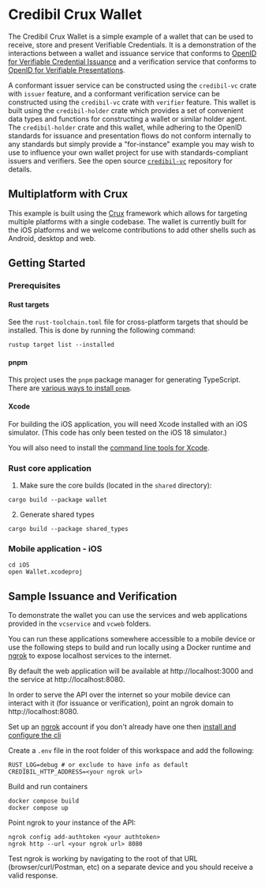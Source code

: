 # Credibil Crux Wallet

The Credibil Crux Wallet is a simple example of a wallet that can be used to receive, store and present Verifiable Credentials. It is a demonstration of the interactions between a wallet and issuance service that conforms to [OpenID for Verifiable Credential Issuance](https://openid.net/specs/openid-4-verifiable-credential-issuance-1_0.html) and a verification service that conforms to [OpenID for Verifiable Presentations](https://openid.net/specs/openid-4-verifiable-presentations-1_0.html).

A conformant issuer service can be constructed using the `credibil-vc` crate with `issuer` feature, and a conformant verification service can be constructed using the `credibil-vc` crate with `verifier` feature. This wallet is built using the `credibil-holder` crate which provides a set of convenient data types and functions for constructing a wallet or similar holder agent. The `credibil-holder` crate and this wallet, while adhering to the OpenID standards for issuance and presentation flows do not conform internally to any standards but simply provide a "for-instance" example you may wish to use to influence your own wallet project for use with standards-compliant issuers and verifiers. See the open source [`credibil-vc`](https://github.com/credibil/vc) repository for details.

## Multiplatform with Crux

This example is built using the [Crux](https://github.com/redbadger/crux) framework which allows for targeting multiple platforms with a single codebase. The wallet is currently built for the iOS platforms and we welcome contributions to add other shells such as Android, desktop and web.

## Getting Started

### Prerequisites

#### Rust targets

See the `rust-toolchain.toml` file for cross-platform targets that should be installed. This is done
by running the following command:

```shell
rustup target list --installed
```

#### pnpm

This project uses the `pnpm` package manager for generating TypeScript.
There are [various ways to install `pnpm`](https://pnpm.io/installation).

#### Xcode

For building the iOS application, you will need Xcode installed with an iOS simulator. (This code has only been tested on the iOS 18 simulator.)

You will also need to install the [command line tools for Xcode](https://developer.apple.com/download/all/).

### Rust core application

1. Make sure the core builds (located in the `shared` directory):

```shell
cargo build --package wallet
```

2. Generate shared types

```shell
cargo build --package shared_types
```

### Mobile application - iOS

```shell
cd iOS
open Wallet.xcodeproj
```

## Sample Issuance and Verification

To demonstrate the wallet you can use the services and web applications provided in the `vcservice` and `vcweb` folders.

You can run these applications somewhere accessible to a mobile device or use the following steps to build and run locally using a Docker runtime and [ngrok](https://ngrok.com/) to expose localhost services to the internet.

By default the web application will be available at http://localhost:3000 and the service at http://localhost:8080.

In order to serve the API over the internet so your mobile device can interact with it (for issuance or verification), point an ngrok domain to http://localhost:8080.

Set up an [ngrok](https://ngrok.com/) account if you don't already have one then [install and configure the cli](https://dashboard.ngrok.com/get-started/setup/macos)

Create a `.env` file in the root folder of this workspace and add the following:

```shell
RUST_LOG=debug # or exclude to have info as default
CREDIBIL_HTTP_ADDRESS=<your ngrok url>
```

Build and run containers

```shell
docker compose build
docker compose up
```

Point ngrok to your instance of the API:

```shell
ngrok config add-authtoken <your authtoken>
ngrok http --url <your ngrok url> 8080
```

Test ngrok is working by navigating to the root of that URL (browser/curl/Postman, etc) on a separate device and you should receive a valid response.
